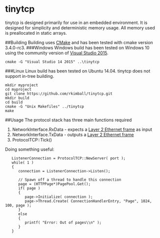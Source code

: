 # tinytcp
tinytcp is designed primarily for use in an embedded environment. It is designed for simplicity and deterministic memory usage.
All memory used is preallocated in static arrays.

##Building
Building uses [CMake](https://cmake.org/) and has been tested with cmake version 3.4.0-rc3.
###Windows
Windows build has been tested on Windows 10 using the community version of [Visual Studio 2015](https://www.visualstudio.com/en-us/visual-studio-homepage-vs.aspx).
```
cmake -G "Visual Studio 14 2015" ..\tinytcp
```
###Linux
Linux build has been tested on Ubuntu 14.04. tinytcp does not support in-tree building.
```
mkdir myproject
cd myproject
git clone https://github.com/rkimball/tinytcp.git
mkdir build
cd build
cmake -G "Unix Makefiles" ../tinytcp
make
```

##Usage
The protocol stack has three main functions required

1. NetworkInterface.RxData - expects a [Layer 2 Ethernet frame](https://en.wikipedia.org/wiki/Ethernet_frame) as input
2. NetworkInterface.TxData - outputs a [Layer 2 Ethernet frame](https://en.wikipedia.org/wiki/Ethernet_frame)
3. ProtocolTCP::Tick()

Doing something useful:
```c_cpp
   ListenerConnection = ProtocolTCP::NewServer( port );
   while( 1 )
   {
      connection = ListenerConnection->Listen();

      // Spawn off a thread to handle this connection
      page = (HTTPPage*)PagePool.Get();
      if( page )
      {
         page->Initialize( connection );
         page->Thread.Create( ConnectionHandlerEntry, "Page", 1024, 100, page );
      }
      else
      {
         printf( "Error: Out of pages\\n" );
      }
   }
```
